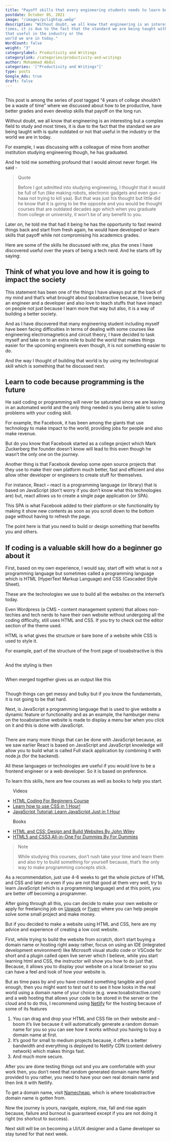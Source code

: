 ```yaml
---
title: "Payoff skills that every engineering students needs to learn before leaving college or University"
postdate: October 05, 2021
image: "/images/pclightup.webp"
description: "Without doubt, we all know that engineering is an interesting but a complex field to study and most
times, it is due to the fact that the standard we are being taught with is quite outdated or not
that useful in the industry or the
world we are in today."
WordCount: false
weight: "3"
categorylabel: Productivity and Writings
categorylink: /categories/productivity-and-writings
author: Mohammad Abdul
categories: '["Productivity and Writings"]'
type: posts 
Google_Ads: true
draft: false
---
```


<!-- <p class="description">
NB: This post contains some affliate links - which means TA might get a
commission as you subscribe but, at no extra cost to you.
</p> -->
<img loading="lazy" src="/images/payoff_2.webp" alt="">
<div class="content">
<p>
This post is among the series of post tagged “4 years of college shouldn’t be a waste of time” where
we discussed about how to be productive, have better grades and even develop skills that payoff on
the long run.
</p>

<p>Without doubt, we all know that engineering is an interesting but a complex field to study and most
times, it is due to the fact that the standard we are being taught with is quite outdated or not
that useful in the industry or the 
world we are in today.</p>

<p>For example, I was discussing with a colleague of mine from another institution studying engineering
though, he has graduated. </p>

<p>And he told me something profound 
that I would almost never forget.
He said - </p>

<blockquote class="blockquote">
<p class="little-nugget">Quote</p>
<p class="quote-text">
Before I got admitted into studying engineering, I thought that it would be full of fun (like
making robots, electronic gadgets and even gun – haaa not trying to kill yaa). But that was just
his thought but little did he know that it is going to be the opposite and you would be thought
courses that are outdated decades ago which when you graduate from college or university, it
won’t be of any benefit to you.

</p>
</blockquote>

<p>Later on, he told me that had it being he has the opportunity to fast rewind things back and start
from fresh again, he would have developed or learn skills that payoff while not compromising his
academics grades.</p>

<p>Here are some of the skills he discussed with me, plus the ones I have discovered useful over the
years of being a tech nerd. And he starts off by 
saying: </p>

<h2>Think of what you love and how it is going to 
impact the society</h2>

<p>This statement has been one of the things I have always put at the back of my mind and that’s what
brought about tooabstractive because, I love being an engineer and a developer and also love to
teach stuffs that have impact on people not just because I learn more that way but also, it is a way
of building a better society.</p>

<p>And as I have discovered that many engineering student including myself have been facing difficulties in
terms of dealing with some courses like engineering electromagnetics and circuit theory, I have
decided to task myself and take on to an extra mile to build the world that makes things easier for
the upcoming engineers even though, 
it is not something easier to do.</p>

<p>And the way I thought of building that world is by using my technological skill which is something
that he discussed next.</p>

<h2>Learn to code because programming is the future</h2>

<p>He said coding or programming will never be saturated since we are leaving in an automated world and
the only thing needed is you being able to solve 
problems with your coding skill.</p>

<p>For example, the Facebook, it has been among the giants that use technology to make impact to the
world, providing jobs for people and also make revenue. </p>
<p>But do you know that Facebook started as a
college project which Mark Zuckerberg the founder doesn’t know will lead to this even though he
wasn’t the only one on the journey.</p>

<p>Another thing is that Facebook develop some open source projects that they use to make their own
platform much better, fast and efficient and also allow other developer or engineers to create stuff
for themselves.</p>

<p> For instance, React – react is a programming language (or library) that is based on JavaScript
(don’t worry if you don’t know what this technologies are) but, react allows us to create a single
page application (or SPA).</p>
<p> This SPA is what Facebook added to their platform or site functionality
by making it show new contents as soon as you scroll down to the bottom page without having to
refresh the page.</p>

<p>The point here is that you need to 
build or design something that benefits you and others.</p>

<h2>If coding is a valuable skill how do 
a beginner go about it </h2>

<p>First, based on my own experience, I would say, start off with what is not a programming language but
sometimes called a programming language which is HTML (HyperText Markup Language) and CSS (Cascaded
Style Sheet). </p>
<p> These are the technologies we use to build all the websites on the internet’s today.
</p>

<p>Even Wordpress (a CMS – content management system) that allows non-techies and tech nerds to have
their own website without undergoing all the coding difficulty, still uses HTML and CSS. If you try
to check out the editor section of the theme used.</p>

<p><span class="text-emphasis">HTML</span> is what gives 
the structure or bare bone of a website while 
<span class="text-emphasis">CSS</span>  is used to 
style it.</p>

<p>For example, part of the structure of the front page of 
tooabstractive is this</p>
<img loading="lazy" src="/images/tahtmlfrontpage.webp" alt="">

<p>And the styling is then</p>
<img loading="lazy" src="/images/tacssfrontpage.webp" alt="">

<p>When merged together gives us an 
output like this</p>
<img loading="lazy" src="/images/tafrontpage.webp" alt="">
<p>Though things can get messy and bulky but if you know the fundamentals, it is not going to be that
hard.</p>

<p>Next, is <span class="text-emphasis">JavaScript</span> a programming language that is used to give website a dynamic feature or
functionality and as an example, the hamburger menu on the tooabstarctive website is made to display
a menu bar when you click on it and 
this is done with JavaScript.</p>
<img loading="lazy" src="/images/harbmenushow.webp" alt="">
<p>There are many more things that can be done with JavaScript because, as we saw earlier React is based
on JavaScript and JavaScript knowledge will allow you to build what is called Full stack application
by combining it with node.js 
(for the backend).</p>

<p>All these languages or technologies are useful if you would love to be a frontend engineer or a web
developer. So it is based on 
preference.</p>

<p>To learn this skills, here are few 
courses as well as books to help 
you start.</p>

<ul class="ul-in-post">
<p><span class="text-emphasis">Videos</span></p>

<li><a class="links-to-others" href="https://shareasale.com/r.cfm?b=1719480&u=2984200&m=104000&urllink=&afftrack=">HTML Coding For Beginners Course</a></li>
<li>
<a class="links-to-others" href="https://shareasale.com/r.cfm?b=1719482&u=2984200&m=104000&urllink=&afftrack=">Learn how to use CSS in 1 Hour!</a>
</li>
<li>
<a class="links-to-others" href="https://shareasale.com/r.cfm?b=1719497&u=2984200&m=104000&urllink=&afftrack=">JavaScript Tutorial: Learn JavaScript Just in 1 Hour</a>
</li>
<p><span class="text-emphasis">Books</span></p>
<li><a class="links-to-others" href="https://amzn.to/3zCAaak">HTML and CSS: Design and Build Websites By John Wiley</a></li>
<li><a class="links-to-others" href="https://amzn.to/2XxanCV">HTML5 and CSS3 All-in-One For Dummies By For Dummies</a></li>

</ul>

<blockquote class="blockquote">
<p class="little-nugget">Note</p>
<p class="quote-text">
While studying this courses, don’t rush take your time and learn them and also try to build
something for yourself because, that’s the only way to make programming concepts stick.

</p>
</blockquote>

<p>As a recommendation, just use 4-6 weeks to get the whole picture of HTML and CSS and later on even if
you are not that good at them very well, try to learn JavaScript (which is a programming language)
and at this point, you are better off 
becoming a programmer.</p>

<p>After going through all this, you can decide to make your own website or apply for freelancing job on
<a class="links-to-others" href="https://www.upwork.com">Upwork</a> or <a class="links-to-others" href="https://www.fiverr.com">Fiverr</a> where you can help people solve some small project and make money.</p>

<p>But if you decided to make a website using HTML and CSS, here are my advice and experience of
creating a low cost website.</p>

<p>First, while trying to build the website from scratch, don’t start buying a domain name or hosting
right away rather, focus on using an IDE (integrated development environment) like Microsoft visual
studio code or VSCode for short and a plugin called open live server which I believe, while you
start learning html and CSS, the instructor will show you how to do just that. Because, it allows
you to display your website on a local browser so you can have a feel and look of how your website
is.</p>

<p>But as time pass by and you have created something tangible and good enough, then you might want to
test out it to see it how looks in the real world using a domain name of your choice (e.g.
www.tooabstractive.com) and a web hosting that allows your code to be stored in the server or the
cloud and to do this, I recommend using <a class="links-to-others" href="https://www.netlify.com">Netlify</a> for the hosting because of some of its features</p>

<ol>
<li>
You can drag and drop your HTML and CSS file on their website and – boom it’s live because it
will automatically generate a random domain name for you so you can see how it works without you
having to buy a domain name at first.
</li>
<li>
It’s good for small to medium projects because, it offers a better bandwidth and everything is
deployed to Netlify CDN (content delivery network) which makes things fast.
</li>
<li>
And much more secure.
</li>

</ol>

<p>
After you are done testing things out and you are comfortable with your work then, you don’t need
that random generated domain name Netlify provided to you rather, you need to have your own real
domain name and then link it with Netlify.
</p>

<!-- Here’s also a guide on how to do that. -->

<p>To get a domain name, visit <a class="links-to-others" href="https://www.dpbolvw.net/click-100490785-11426545">Namecheap</a>, which is where tooabstractive domain name is gotten from.</p>

<p>Now the journey is yours, navigate, explore, rise, fall and rise again because, failure and burnout
is guaranteed except if you are not doing it right (no shortcut to success).</p>

<p>Next skill will be on becoming a UI/UX designer and a Game developer so stay tuned for that next
week.</p>

</div>
